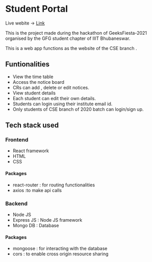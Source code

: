 <h1>Student Portal</h1>

Live webite -> [Link](squad22-geeksfiesta.netlify.app/)

This is the project made during the hackathon of GeeksFiesta-2021 organised by the GFG student chapter of IIIT Bhubaneswar.

This is a web app functions as the website of the CSE branch .

<h2>Funtionalities</h2>

- View the time table
- Access the notice board 
- CRs can add , delete or edit notices.
- View student details
- Each student can edit their own details.
- Students can login using their institute email id.
- Only students of CSE branch of 2020 batch can login/sign up.

<h2>Tech stack used</h2>

<h3>Frontend</h3>

- React framework
- HTML 
- CSS 

<h4>Packages</h4>

- react-router : for routing functionalities
- axios :to make api calls

<h3> Backend </h3>

- Node JS 
- Express JS : Node JS framework
- Mongo DB : Database 
<h4>Packages</h4>

- mongoose : for interacting with the database
- cors : to enable cross origin resource sharing
